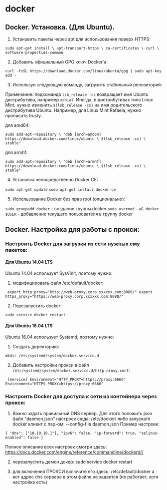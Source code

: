 # docker

## Docker. Установка. (Для Ubuntu).

1) Установить пакеты через apt для использования поверх HTTPS:

`sudo apt-get install \
    apt-transport-https \
    ca-certificates \
    curl \
    software-properties-common`

2) Добавить официальный GPG ключ Docker'а:

`curl -fsSL https://download.docker.com/linux/ubuntu/gpg | sudo apt-key add -`

3) Используя следующую команду, загрузить стабильный репозиторий:

Примечание: подкоманда `lsb_release -cs` возвращает имя Ubuntu дистрибутива, например `xenial`.
Иногда, в дистрибутивах типа Linux Mint, нужно изменить `$(lsb_release -cs)` на имя родительского
дистрибутива Ubuntu. Например, для Linux Mint Rafaela, нужно прописать trusty.

для amd64:

`sudo add-apt-repository \
   "deb [arch=amd64] https://download.docker.com/linux/ubuntu \
   $(lsb_release -cs) \
   stable"`

для armhf:

`sudo add-apt-repository \
   "deb [arch=armhf] https://download.docker.com/linux/ubuntu \
   $(lsb_release -cs) \
   stable"`

4) Установка непосредственно Docker CE:

`sudo apt-get update`
`sudo apt-get install docker-ce`

5) Использование Docker без прав root (опционально):

`sudo groupadd docker` - создание группы docker
`sudo usermod -aG docker $USER` - добавление текущего пользователя в группу docker

## Docker. Настройка для работы c прокси:

### Настроить Docker для загрузки из сети нужных ему пакетов:

#### Для Ubuntu 14.04 LTS

Ubuntu 14.04 использует SysVinit, поэтому нужно:

1) модифицировать файл /etc/default/docker:

`
export http_proxy="http://web-proxy.corp.xxxxxx.com:8080/"
export https_proxy="https://web-proxy.corp.xxxxxx.com:8080/"`

2) Перезапустить docker:

`sudo service docker restart`

#### Для Ubuntu 16.04 LTS

Ubuntu 16.04 использует Systemd, поэтому нужно:

1) Создать директорию:

`mkdir /etc/systemd/system/docker.service.d`

2) Добавить настройки прокси в файл
`/etc/systemd/system/docker.service.d/http-proxy.conf`:

`
[Service]
Environment="HTTP_PROXY=https://proxy:6666"
Environment="HTTPS_PROXY=https://proxy:6666"`

### Настроить Docker для доступа к сети из контейнера через прокси:

1) Важно задать правильный DNS сервер. Для этого положить json файл "daemon.json" настроек сюда: /etc/docker/
либо запускате docker клиент с пар-ом: --config-file daemon.json
Пример настроек:

`{
    "dns": ["10.10.10.1"],
    "ipv6": false,
    "ip-forward": true,
    "selinux-enabled": false
}`

Полное описание всех настроек смотри здесь:
https://docs.docker.com/engine/reference/commandline/dockerd//

2) перезапустить демон докер:
sudo service docker restart

3) для включения ПРОКСИ включите его здесь:
/etc/default/docker
а вот адрес dns сервера в этом файле не задается (не работает, хотя настройка есть)
